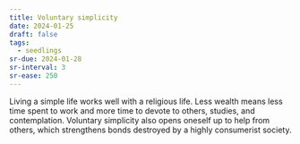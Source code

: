 ```yaml
---
title: Voluntary simplicity
date: 2024-01-25
draft: false
tags:
  - seedlings
sr-due: 2024-01-28
sr-interval: 3
sr-ease: 250
---
```

Living a simple life works well with a religious life. Less wealth means less time spent to work and more time to devote to others, studies, and contemplation. Voluntary simplicity also opens oneself up to help from others, which strengthens bonds destroyed by a highly consumerist society.